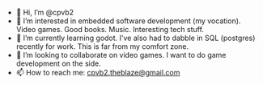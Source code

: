 - 👋 Hi, I’m @cpvb2
- 👀 I’m interested in embedded software development (my vocation). Video games. Good books. Music. Interesting tech stuff. 
- 🌱 I’m currently learning godot. I've also had to dabble in SQL (postgres) recently for work. This is far from my comfort zone.
- 💞️ I’m looking to collaborate on video games. I want to do game development on the side.
- 📫 How to reach me: cpvb2.theblaze@gmail.com

<!---
cpvb2/cpvb2 is a ✨ special ✨ repository because its `README.md` (this file) appears on your GitHub profile.
You can click the Preview link to take a look at your changes.
--->
